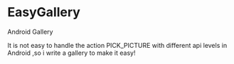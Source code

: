 EasyGallery
===========

Android Gallery  

It is not easy to handle the action PICK_PICTURE with different api levels in Android ,so i write a gallery to make it easy!
